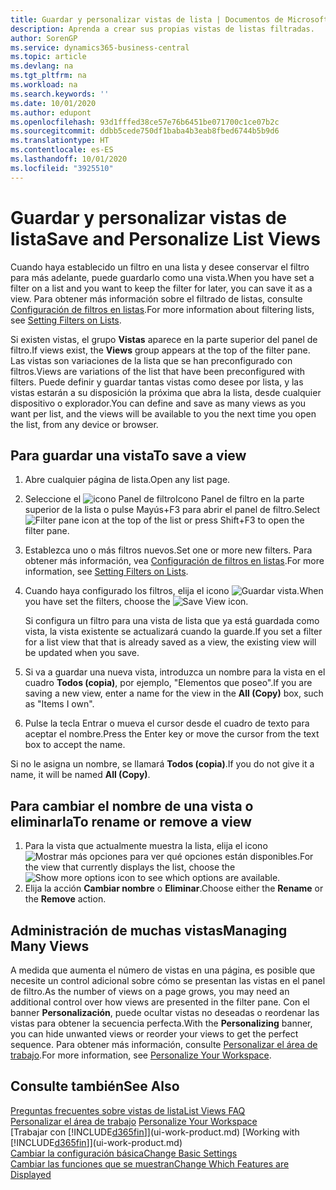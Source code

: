 ```yaml
---
title: Guardar y personalizar vistas de lista | Documentos de Microsoft
description: Aprenda a crear sus propias vistas de listas filtradas.
author: SorenGP
ms.service: dynamics365-business-central
ms.topic: article
ms.devlang: na
ms.tgt_pltfrm: na
ms.workload: na
ms.search.keywords: ''
ms.date: 10/01/2020
ms.author: edupont
ms.openlocfilehash: 93d1fffed38ce57e76b6451be071700c1ce07b2c
ms.sourcegitcommit: ddbb5cede750df1baba4b3eab8fbed6744b5b9d6
ms.translationtype: HT
ms.contentlocale: es-ES
ms.lasthandoff: 10/01/2020
ms.locfileid: "3925510"
---
```

# <a name="save-and-personalize-list-views"></a><span data-ttu-id="06790-103">Guardar y personalizar vistas de lista</span><span class="sxs-lookup"><span data-stu-id="06790-103">Save and Personalize List Views</span></span>
<span data-ttu-id="06790-104">Cuando haya establecido un filtro en una lista y desee conservar el filtro para más adelante, puede guardarlo como una vista.</span><span class="sxs-lookup"><span data-stu-id="06790-104">When you have set a filter on a list and you want to keep the filter for later, you can save it as a view.</span></span> <span data-ttu-id="06790-105">Para obtener más información sobre el filtrado de listas, consulte [Configuración de filtros en listas](ui-enter-criteria-filters.md#setting-filters-on-lists).</span><span class="sxs-lookup"><span data-stu-id="06790-105">For more information about filtering lists, see [Setting Filters on Lists](ui-enter-criteria-filters.md#setting-filters-on-lists).</span></span>

<span data-ttu-id="06790-106">Si existen vistas, el grupo **Vistas** aparece en la parte superior del panel de filtro.</span><span class="sxs-lookup"><span data-stu-id="06790-106">If views exist, the **Views** group appears at the top of the filter pane.</span></span> <span data-ttu-id="06790-107">Las vistas son variaciones de la lista que se han preconfigurado con filtros.</span><span class="sxs-lookup"><span data-stu-id="06790-107">Views are variations of the list that have been preconfigured with filters.</span></span> <span data-ttu-id="06790-108">Puede definir y guardar tantas vistas como desee por lista, y las vistas estarán a su disposición la próxima que abra la lista, desde cualquier dispositivo o explorador.</span><span class="sxs-lookup"><span data-stu-id="06790-108">You can define and save as many views as you want per list, and the views will be available to you the next time you open the list, from any device or browser.</span></span>

## <a name="to-save-a-view"></a><span data-ttu-id="06790-109">Para guardar una vista</span><span class="sxs-lookup"><span data-stu-id="06790-109">To save a view</span></span>
1. <span data-ttu-id="06790-110">Abre cualquier página de lista.</span><span class="sxs-lookup"><span data-stu-id="06790-110">Open any list page.</span></span>
2. <span data-ttu-id="06790-111">Seleccione el ![icono Panel de filtroIcono Panel de filtro](media/open-filter-pane-icon.png "Icono Panel de filtro") en la parte superior de la lista o pulse Mayús+F3 para abrir el panel de filtro.</span><span class="sxs-lookup"><span data-stu-id="06790-111">Select ![Filter pane icon](media/open-filter-pane-icon.png "Filter pane icon") at the top of the list or press Shift+F3 to open the filter pane.</span></span>
3. <span data-ttu-id="06790-112">Establezca uno o más filtros nuevos.</span><span class="sxs-lookup"><span data-stu-id="06790-112">Set one or more new filters.</span></span> <span data-ttu-id="06790-113">Para obtener más información, vea [Configuración de filtros en listas](ui-enter-criteria-filters.md#setting-filters-on-lists).</span><span class="sxs-lookup"><span data-stu-id="06790-113">For more information, see [Setting Filters on Lists](ui-enter-criteria-filters.md#setting-filters-on-lists).</span></span>
4. <span data-ttu-id="06790-114">Cuando haya configurado los filtros, elija el icono ![Guardar vista](media/save_view_icon.png "Guardar vista").</span><span class="sxs-lookup"><span data-stu-id="06790-114">When you have set the filters, choose the ![Save View](media/save_view_icon.png "Save View") icon.</span></span>

    <span data-ttu-id="06790-115">Si configura un filtro para una vista de lista que ya está guardada como vista, la vista existente se actualizará cuando la guarde.</span><span class="sxs-lookup"><span data-stu-id="06790-115">If you set a filter for a list view that that is already saved as a view, the existing view will be updated when you save.</span></span>
5. <span data-ttu-id="06790-116">Si va a guardar una nueva vista, introduzca un nombre para la vista en el cuadro **Todos (copia)**, por ejemplo, "Elementos que poseo".</span><span class="sxs-lookup"><span data-stu-id="06790-116">If you are saving a new view, enter a name for the view in the **All (Copy)** box, such as "Items I own".</span></span>
6. <span data-ttu-id="06790-117">Pulse la tecla Entrar o mueva el cursor desde el cuadro de texto para aceptar el nombre.</span><span class="sxs-lookup"><span data-stu-id="06790-117">Press the Enter key or move the cursor from the text box to accept the name.</span></span>

<span data-ttu-id="06790-118">Si no le asigna un nombre, se llamará **Todos (copia)**.</span><span class="sxs-lookup"><span data-stu-id="06790-118">If you do not give it a name, it will be named **All (Copy)**.</span></span>

## <a name="to-rename-or-remove-a-view"></a><span data-ttu-id="06790-119">Para cambiar el nombre de una vista o eliminarla</span><span class="sxs-lookup"><span data-stu-id="06790-119">To rename or remove a view</span></span>
1. <span data-ttu-id="06790-120">Para la vista que actualmente muestra la lista, elija el icono ![Mostrar más opciones](media/show-more-options-icon.png "Mostrar más opciones") para ver qué opciones están disponibles.</span><span class="sxs-lookup"><span data-stu-id="06790-120">For the view that currently displays the list, choose the ![Show more options](media/show-more-options-icon.png "Show more options") icon to see which options are available.</span></span>
2. <span data-ttu-id="06790-121">Elija la acción **Cambiar nombre** o **Eliminar**.</span><span class="sxs-lookup"><span data-stu-id="06790-121">Choose either the **Rename** or the **Remove** action.</span></span>

## <a name="managing-many-views"></a><span data-ttu-id="06790-122">Administración de muchas vistas</span><span class="sxs-lookup"><span data-stu-id="06790-122">Managing Many Views</span></span>
<span data-ttu-id="06790-123">A medida que aumenta el número de vistas en una página, es posible que necesite un control adicional sobre cómo se presentan las vistas en el panel de filtro.</span><span class="sxs-lookup"><span data-stu-id="06790-123">As the number of views on a page grows, you may need an additional control over how views are presented in the filter pane.</span></span> <span data-ttu-id="06790-124">Con el banner **Personalización**, puede ocultar vistas no deseadas o reordenar las vistas para obtener la secuencia perfecta.</span><span class="sxs-lookup"><span data-stu-id="06790-124">With the **Personalizing** banner, you can hide unwanted views or reorder your views to get the perfect sequence.</span></span> <span data-ttu-id="06790-125">Para obtener más información, consulte [Personalizar el área de trabajo](ui-personalization-user.md).</span><span class="sxs-lookup"><span data-stu-id="06790-125">For more information, see [Personalize Your Workspace](ui-personalization-user.md).</span></span>

## <a name="see-also"></a><span data-ttu-id="06790-126">Consulte también</span><span class="sxs-lookup"><span data-stu-id="06790-126">See Also</span></span>
[<span data-ttu-id="06790-127">Preguntas frecuentes sobre vistas de lista</span><span class="sxs-lookup"><span data-stu-id="06790-127">List Views FAQ</span></span>](ui-views-faq.md)  
<span data-ttu-id="06790-128">[Personalizar el área de trabajo](ui-personalization-user.md)  </span><span class="sxs-lookup"><span data-stu-id="06790-128">[Personalize Your Workspace](ui-personalization-user.md)  </span></span>  
<span data-ttu-id="06790-129">[Trabajar con [!INCLUDE[d365fin](includes/d365fin_md.md)]](ui-work-product.md)  </span><span class="sxs-lookup"><span data-stu-id="06790-129">[Working with [!INCLUDE[d365fin](includes/d365fin_md.md)]](ui-work-product.md)  </span></span>  
[<span data-ttu-id="06790-130">Cambiar la configuración básica</span><span class="sxs-lookup"><span data-stu-id="06790-130">Change Basic Settings</span></span>](ui-change-basic-settings.md)  
[<span data-ttu-id="06790-131">Cambiar las funciones que se muestran</span><span class="sxs-lookup"><span data-stu-id="06790-131">Change Which Features are Displayed</span></span>](ui-experiences.md)  
